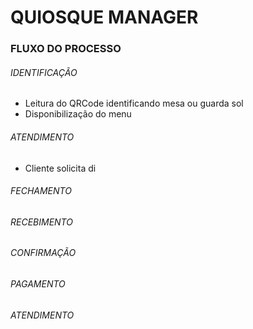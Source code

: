 # QUIOSQUE MANAGER



### FLUXO DO PROCESSO

 ###### IDENTIFICAÇÃO

 - Leitura do QRCode identificando mesa ou guarda sol
 - Disponibilização do menu

###### ATENDIMENTO

 - Cliente solicita di
###### FECHAMENTO

###### RECEBIMENTO

###### CONFIRMAÇÃO

###### PAGAMENTO

###### ATENDIMENTO

